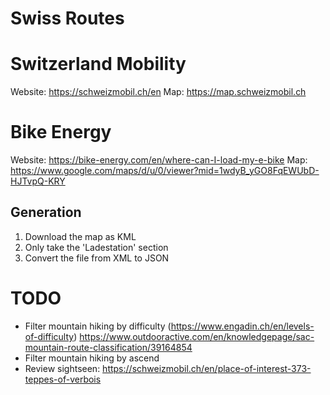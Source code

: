 # Swiss Routes

# Switzerland Mobility
Website: https://schweizmobil.ch/en
Map: https://map.schweizmobil.ch

# Bike Energy
Website: https://bike-energy.com/en/where-can-I-load-my-e-bike
Map: https://www.google.com/maps/d/u/0/viewer?mid=1wdyB_yGO8FqEWUbD-HJTvpQ-KRY

## Generation
1. Download the map as KML
2. Only take the 'Ladestation' section
3. Convert the file from XML to JSON

# TODO
* Filter mountain hiking by difficulty (https://www.engadin.ch/en/levels-of-difficulty)
https://www.outdooractive.com/en/knowledgepage/sac-mountain-route-classification/39164854
* Filter mountain hiking by ascend
* Review sightseen: https://schweizmobil.ch/en/place-of-interest-373-teppes-of-verbois